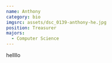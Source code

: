 ```yaml
---
name: Anthony
category: bio
imgsrc: assets/dsc_0139-anthony-he.jpg
position: Treasurer
majors:
  - Computer Science
---
```

hellllo